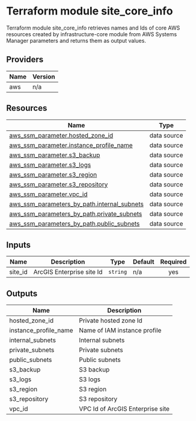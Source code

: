 <!-- BEGIN_TF_DOCS -->
# Terraform module site_core_info

Terraform module site_core_info retrieves names and Ids of core AWS resources
created by infrastructure-core module from AWS Systems Manager parameters and
returns them as output values.

## Providers

| Name | Version |
|------|---------|
| aws | n/a |

## Resources

| Name | Type |
|------|------|
| [aws_ssm_parameter.hosted_zone_id](https://registry.terraform.io/providers/hashicorp/aws/latest/docs/data-sources/ssm_parameter) | data source |
| [aws_ssm_parameter.instance_profile_name](https://registry.terraform.io/providers/hashicorp/aws/latest/docs/data-sources/ssm_parameter) | data source |
| [aws_ssm_parameter.s3_backup](https://registry.terraform.io/providers/hashicorp/aws/latest/docs/data-sources/ssm_parameter) | data source |
| [aws_ssm_parameter.s3_logs](https://registry.terraform.io/providers/hashicorp/aws/latest/docs/data-sources/ssm_parameter) | data source |
| [aws_ssm_parameter.s3_region](https://registry.terraform.io/providers/hashicorp/aws/latest/docs/data-sources/ssm_parameter) | data source |
| [aws_ssm_parameter.s3_repository](https://registry.terraform.io/providers/hashicorp/aws/latest/docs/data-sources/ssm_parameter) | data source |
| [aws_ssm_parameter.vpc_id](https://registry.terraform.io/providers/hashicorp/aws/latest/docs/data-sources/ssm_parameter) | data source |
| [aws_ssm_parameters_by_path.internal_subnets](https://registry.terraform.io/providers/hashicorp/aws/latest/docs/data-sources/ssm_parameters_by_path) | data source |
| [aws_ssm_parameters_by_path.private_subnets](https://registry.terraform.io/providers/hashicorp/aws/latest/docs/data-sources/ssm_parameters_by_path) | data source |
| [aws_ssm_parameters_by_path.public_subnets](https://registry.terraform.io/providers/hashicorp/aws/latest/docs/data-sources/ssm_parameters_by_path) | data source |

## Inputs

| Name | Description | Type | Default | Required |
|------|-------------|------|---------|:--------:|
| site_id | ArcGIS Enterprise site Id | `string` | n/a | yes |

## Outputs

| Name | Description |
|------|-------------|
| hosted_zone_id | Private hosted zone Id |
| instance_profile_name | Name of IAM instance profile |
| internal_subnets | Internal subnets |
| private_subnets | Private subnets |
| public_subnets | Public subnets |
| s3_backup | S3 backup |
| s3_logs | S3 logs |
| s3_region | S3 region |
| s3_repository | S3 repository |
| vpc_id | VPC Id of ArcGIS Enterprise site |
<!-- END_TF_DOCS -->
